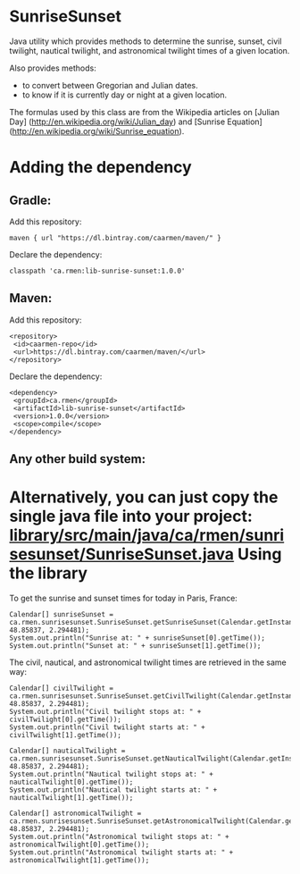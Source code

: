SunriseSunset
=============

Java utility which provides methods to determine the sunrise, sunset, civil twilight,
nautical twilight, and astronomical twilight times of a given
location.

Also provides methods:
* to convert between Gregorian and Julian dates.
* to know if it is currently day or night at a given location.

The formulas used by this class are from the Wikipedia articles on [Julian Day] (http://en.wikipedia.org/wiki/Julian_day)
and [Sunrise Equation] (http://en.wikipedia.org/wiki/Sunrise_equation).
  
Adding the dependency
=====================

Gradle:
-------
Add this repository:
```
maven { url "https://dl.bintray.com/caarmen/maven/" }
```

Declare the dependency:
```
classpath 'ca.rmen:lib-sunrise-sunset:1.0.0'
```
Maven:
------
Add this repository:
```
<repository>
 <id>caarmen-repo</id>
 <url>https://dl.bintray.com/caarmen/maven/</url>
</repository>
```
Declare the dependency:
```
<dependency>
 <groupId>ca.rmen</groupId>
 <artifactId>lib-sunrise-sunset</artifactId>
 <version>1.0.0</version>
 <scope>compile</scope>
</dependency>
```

Any other build system:
-------------------
Alternatively, you can just copy the single java file into your project:
[library/src/main/java/ca/rmen/sunrisesunset/SunriseSunset.java](library/src/main/java/ca/rmen/sunrisesunset/SunriseSunset.java)
Using the library
=================
To get the sunrise and sunset times for today in Paris, France:
```
Calendar[] sunriseSunset = ca.rmen.sunrisesunset.SunriseSunset.getSunriseSunset(Calendar.getInstance(), 48.85837, 2.294481);
System.out.println("Sunrise at: " + sunriseSunset[0].getTime());
System.out.println("Sunset at: " + sunriseSunset[1].getTime());
```

The civil, nautical, and astronomical twilight times are retrieved in the same way:
```
Calendar[] civilTwilight = ca.rmen.sunrisesunset.SunriseSunset.getCivilTwilight(Calendar.getInstance(), 48.85837, 2.294481);
System.out.println("Civil twilight stops at: " + civilTwilight[0].getTime());
System.out.println("Civil twilight starts at: " + civilTwilight[1].getTime());

Calendar[] nauticalTwilight = ca.rmen.sunrisesunset.SunriseSunset.getNauticalTwilight(Calendar.getInstance(), 48.85837, 2.294481);
System.out.println("Nautical twilight stops at: " + nauticalTwilight[0].getTime());
System.out.println("Nautical twilight starts at: " + nauticalTwilight[1].getTime());

Calendar[] astronomicalTwilight = ca.rmen.sunrisesunset.SunriseSunset.getAstronomicalTwilight(Calendar.getInstance(), 48.85837, 2.294481);
System.out.println("Astronomical twilight stops at: " + astronomicalTwilight[0].getTime());
System.out.println("Astronomical twilight starts at: " + astronomicalTwilight[1].getTime());
```
